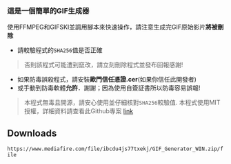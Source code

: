 ### 這是一個簡單的GIF生成器
使用FFMPEG和GIFSKI並調用腳本來快速操作，請注意生成完GIF原始影片**將被刪除**
- 請較驗程式的`SHA256`值是否正確
> 否則該程式可能遭到竄改，請立刻刪除程式並發布回報感謝!
- 如果防毒誤殺程式，請安裝**歐門信任憑證.cer**(如果你信任此開發者)
- 或手動到防毒軟體**允許**．謝謝；因為使用自簽証書所以防毒容易誤報!
> 本程式無毒且開源，請安心使用並仔細核對``SHA256``較驗值.
> 本程式使用MIT授權，詳細資料請查看此Github專案 [link](https://github.com/twkenxtis/GIF_Generator/)
## Downloads
```https://www.mediafire.com/file/ibcdu4js77txekj/GIF_Generator_WIN.zip/file```
